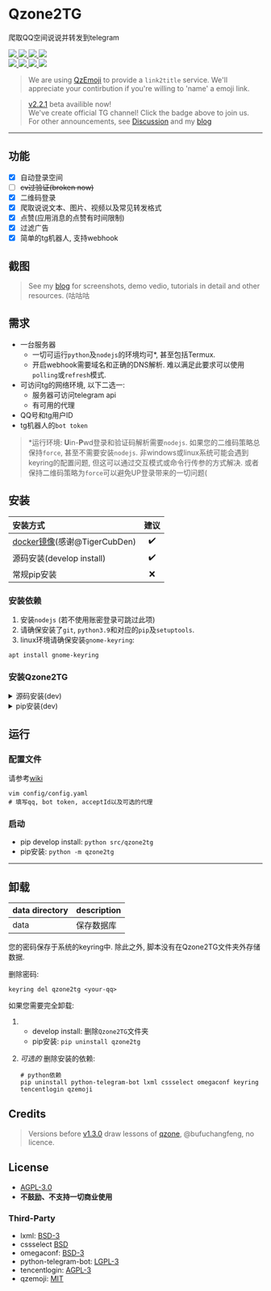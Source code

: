 # Qzone2TG

爬取QQ空间说说并转发到telegram

<div name="badge" style="text-align:left">

<!-- <img src="https://img.shields.io/github/stars/JamzumSum/Qzone2TG?style=social"> -->

<a href="https://github.com/JamzumSum/Qzone2TG/discussions/37">
<img src="https://img.shields.io/badge/python-3.9-blue?logo=python">
</a>

<a href="https://github.com/JamzumSum/QQQR/actions/workflows/interface.yml">
<img src="https://github.com/JamzumSum/QQQR/actions/workflows/interface.yml/badge.svg">
</a>

<a href="https://github.com/JamzumSum/Qzone2TG/actions/workflows/python-app.yml">
<img src="https://github.com/JamzumSum/Qzone2TG/actions/workflows/python-app.yml/badge.svg">
</a>

<a href="https://t.me/qzone2tg">
<img src="https://img.shields.io/badge/dynamic/xml?label=telegram&query=%2F%2Fdiv%5B%40class%3D%22tgme_page_extra%22%5D&url=https%3A%2F%2Ft.me%2Fqzone2tg&style=social&logo=telegram">
</a>

<div name="version">
<a href="https://github.com/JamzumSum/Qzone2TG/tree/2.2d">
<img src="https://img.shields.io/badge/dynamic/xml?color=yellow&label=dev&query=%2F&url=https%3A%2F%2Fraw.githubusercontent.com%2FJamzumSum%2FQzone2TG%2F2.2d%2Fsrc%2Fqzone2tg%2FVERSION&logo=github&prefix=v">
</a>

<a href="https://github.com/JamzumSum/Qzone2TG/releases">
<img src="https://img.shields.io/github/v/tag/JamzumSum/Qzone2TG?label=beta&include_prereleases&logo=github&color=green">
</a> 

<a href="https://github.com/JamzumSum/Qzone2TG/releases/latest">
<img src="https://img.shields.io/github/v/release/JamzumSum/Qzone2TG?display_name=tag&label=stable&logo=github&color=success">
</a> 

<a href="https://hub.docker.com/repository/docker/jamzumsum/qzone2tg">
<img src="https://img.shields.io/docker/v/jamzumsum/qzone2tg/latest?logo=docker&label=docker">
</a>
</div>

</div>

> We are using [QzEmoji][qzemoji] to provide a `link2title` service. We'll appreciate your contirbution if you're willing to 'name' a emoji link.

> [v2.2.1][latest] beta availible now! <br>
> We've create official TG channel! Click the badge above to join us.<br>
> For other announcements, see [Discussion][notice] and my [blog][blog]

---

## 功能

- [x] 自动登录空间
- [ ] ~~cv过验证(broken now)~~
- [x] 二维码登录
- [x] 爬取说说文本、图片、视频以及常见转发格式
- [x] 点赞(应用消息的点赞有时间限制)
- [x] 过滤广告
- [x] 简单的tg机器人, 支持webhook

## 截图

> See my [blog][blog] for screenshots, demo vedio, tutorials in detail and other resources. 
> (咕咕咕

## 需求

* 一台服务器
  * 一切可运行`python`及`nodejs`的环境均可*, 甚至包括Termux.
  * 开启webhook需要域名和正确的DNS解析. 难以满足此要求可以使用`polling`或`refresh`模式.
* 可访问tg的网络环境, 以下二选一:
  * 服务器可访问telegram api
  * 有可用的代理
* QQ号和tg用户ID
* tg机器人的`bot token`

> *运行环境: **U**in-**P**wd登录和验证码解析需要`nodejs`. 如果您的二维码策略总保持`force`, 甚至不需要安装`nodejs`. 非windows或linux系统可能会遇到keyring的配置问题, 但这可以通过交互模式或命令行传参的方式解决. 或者保持二维码策略为`force`可以避免UP登录带来的一切问题(

## 安装

|安装方式                              |建议    |
|:-----------------------------------|:------:|
|[docker镜像][docker](感谢@TigerCubDen)|✔️     |
|源码安装(develop install)             |✔️     |
|常规pip安装                           |❌     |

### 安装依赖

1. 安装`nodejs` (若不使用账密登录可跳过此项)
2. 请确保安装了`git`, `python3.9`和对应的`pip`及`setuptools`.
3. linux环境请确保安装`gnome-keyring`:
  ~~~ shell
  apt install gnome-keyring
  ~~~

### 安装Qzone2TG

<details>
<summary> 源码安装(dev) </summary>

``` shell
# clone本项目
git clone https://github.com/JamzumSum/Qzone2TG.git
cd Qzone2TG

# 安装依赖
pip install -e .
# 复制示例配置. 也可以参考wiki写配置
cp misc/example.yaml config/config.yaml
```

最后, 将`src`添加到`PYTHONPATH`中. [wiki](doc/Q&A#PYTHONPATH)

</details>


<details>
<summary> pip安装(dev) </summary>

~~~ shell
# 安装到site-package
pip install git+https://github.com/JamzumSum/Qzone2TG.git
# 构建工作区
mkdir Qzone2TG && cd Qzone2TG && mkdir config
~~~

</details>

## 运行

### 配置文件

请参考[wiki][conf]

~~~ shell
vim config/config.yaml
# 填写qq, bot token, acceptId以及可选的代理
~~~

### 启动

- pip develop install: `python src/qzone2tg`
- pip安装: `python -m qzone2tg`

---

## 卸载

|data directory |description  |
|:--------------|:------------|
|data           |保存数据库     |

您的密码保存于系统的keyring中. 除此之外, 脚本没有在Qzone2TG文件夹外存储数据. 

删除密码:
~~~ shell
keyring del qzone2tg <your-qq>
~~~

如果您需要完全卸载:
1. - develop install: 删除`Qzone2TG`文件夹
   - pip安装: `pip uninstall qzone2tg`
2. _可选的_  删除安装的依赖:

    ``` shell
    # python依赖
    pip uninstall python-telegram-bot lxml cssselect omegaconf keyring tencentlogin qzemoji
    ```

## Credits

> Versions before [v1.3.0](https://github.com/JamzumSum/Qzone2TG/releases/tag/v1.3.0) draw lessons of [qzone](https://github.com/bufuchangfeng/qzone/blob/master/qzone_with_code.py), @bufuchangfeng, no licence.

## License

- [AGPL-3.0](LICENSE)
- __不鼓励、不支持一切商业使用__

### Third-Party

- lxml: [BSD-3](https://github.com/lxml/lxml/blob/master/LICENSE.txt)
- cssselect [BSD](https://github.com/scrapy/cssselect/blob/master/LICENSE)
- omegaconf: [BSD-3](https://github.com/omry/omegaconf/blob/master/LICENSE)
- python-telegram-bot: [LGPL-3](https://github.com/python-telegram-bot/python-telegram-bot/blob/master/LICENSE)
- tencentlogin: [AGPL-3](https://github.com/JamzumSum/QQQR/blob/master/LICENCE)
- qzemoji: [MIT](https://github.com/JamzumSum/QzEmoji/blob/main/LICENSE)



[conf]: ../../wiki/配置文档 "配置文件"
[latest]: https://github.com/JamzumSum/Qzone2TG/releases/tag/2.2.1b1 "2.2.1"
[docker]: ../../wiki/Docker部署 "Docker部署"
[notice]: https://github.com/JamzumSum/Qzone2TG/discussions/categories/announcements "Announcement📣"
[qzemoji]: https://github.com/JamzumSum/QzEmoji "Translate Qzone Emoji to Text"
[blog]: https://github.com/JamzumSum/Qzone2TG "咕咕咕"
